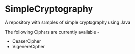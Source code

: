 # SimpleCryptography
A repository with samples of simple cryptography using Java

The following Ciphers are currently available - 

- CeaserCipher
- VigenereCipher
